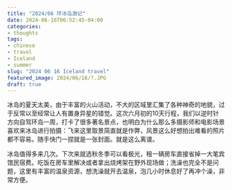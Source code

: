 ```yaml
---
title: "2024/06 环冰岛游记"
date: 2024-06-16T06:52:45-04:00
categories:
- thoughts
tags:
- chinese
- travel
- Iceland
- summer
slug: "2024 06 16 Iceland travel"
featured_image: 2024/06/16/?.JPG
draft: true
---
```


冰岛的夏天太美，由于丰富的火山活动，不大的区域里汇集了各种神奇的地貌，过于反常以至经常让人有置身异星的错觉。这次六月初的10天行程，我们以逆时针方向自驾环岛一周，打卡了很多著名景点，也明白为什么那么多摄影师和电影场景喜欢来冰岛进行拍摄：飞来这里取景简直就是作弊，风景这么好想拍出难看的照片都不容易。随手快门一捏就是一张封面。就是这么离谱。


冰岛值得多来几次。下次来就选秋冬季可以看极光，租一辆房车直接省掉一大笔宾馆民宿费。吃饭在房车里解决或者拿出烧烤架在野外现场做；洗澡也完全不是问题，这里有丰富的温泉资源，想洗澡就开去温泉，泡几小时休息好了再冲个澡，非常方便。
